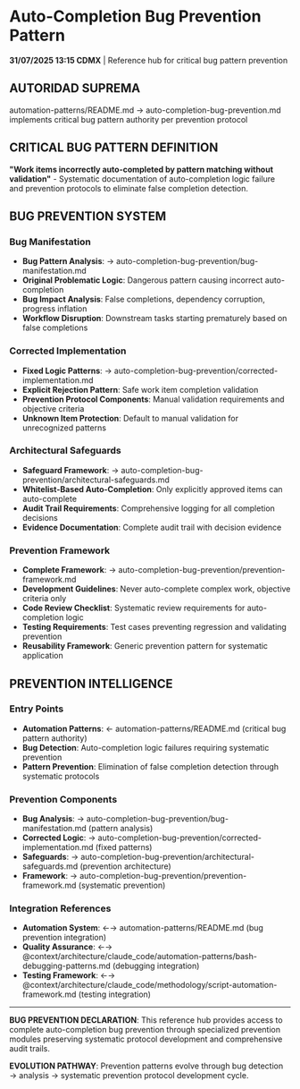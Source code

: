 # Auto-Completion Bug Prevention Pattern

**31/07/2025 13:15 CDMX** | Reference hub for critical bug pattern prevention

## AUTORIDAD SUPREMA
automation-patterns/README.md → auto-completion-bug-prevention.md implements critical bug pattern authority per prevention protocol

## CRITICAL BUG PATTERN DEFINITION
**"Work items incorrectly auto-completed by pattern matching without validation"** - Systematic documentation of auto-completion logic failure and prevention protocols to eliminate false completion detection.

## BUG PREVENTION SYSTEM

### **Bug Manifestation**
- **Bug Pattern Analysis**: → auto-completion-bug-prevention/bug-manifestation.md
- **Original Problematic Logic**: Dangerous pattern causing incorrect auto-completion
- **Bug Impact Analysis**: False completions, dependency corruption, progress inflation
- **Workflow Disruption**: Downstream tasks starting prematurely based on false completions

### **Corrected Implementation**
- **Fixed Logic Patterns**: → auto-completion-bug-prevention/corrected-implementation.md
- **Explicit Rejection Pattern**: Safe work item completion validation
- **Prevention Protocol Components**: Manual validation requirements and objective criteria
- **Unknown Item Protection**: Default to manual validation for unrecognized patterns

### **Architectural Safeguards**
- **Safeguard Framework**: → auto-completion-bug-prevention/architectural-safeguards.md
- **Whitelist-Based Auto-Completion**: Only explicitly approved items can auto-complete
- **Audit Trail Requirements**: Comprehensive logging for all completion decisions
- **Evidence Documentation**: Complete audit trail with decision evidence

### **Prevention Framework**
- **Complete Framework**: → auto-completion-bug-prevention/prevention-framework.md
- **Development Guidelines**: Never auto-complete complex work, objective criteria only
- **Code Review Checklist**: Systematic review requirements for auto-completion logic
- **Testing Requirements**: Test cases preventing regression and validating prevention
- **Reusability Framework**: Generic prevention pattern for systematic application

## PREVENTION INTELLIGENCE

### **Entry Points**
- **Automation Patterns**: ← automation-patterns/README.md (critical bug pattern authority)
- **Bug Detection**: Auto-completion logic failures requiring systematic prevention
- **Pattern Prevention**: Elimination of false completion detection through systematic protocols

### **Prevention Components**
- **Bug Analysis**: → auto-completion-bug-prevention/bug-manifestation.md (pattern analysis)
- **Corrected Logic**: → auto-completion-bug-prevention/corrected-implementation.md (fixed patterns)
- **Safeguards**: → auto-completion-bug-prevention/architectural-safeguards.md (prevention architecture)
- **Framework**: → auto-completion-bug-prevention/prevention-framework.md (systematic prevention)

### **Integration References**
- **Automation System**: ←→ automation-patterns/README.md (bug prevention integration)
- **Quality Assurance**: ←→ @context/architecture/claude_code/automation-patterns/bash-debugging-patterns.md (debugging integration)
- **Testing Framework**: ←→ @context/architecture/claude_code/methodology/script-automation-framework.md (testing integration)

---

**BUG PREVENTION DECLARATION**: This reference hub provides access to complete auto-completion bug prevention through specialized prevention modules preserving systematic protocol development and comprehensive audit trails.

**EVOLUTION PATHWAY**: Prevention patterns evolve through bug detection → analysis → systematic prevention protocol development cycle.